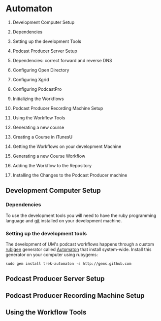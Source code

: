 Automaton
===============

1. Development Computer Setup
  1. Dependencies
  2. Setting up the development Tools

2. Podcast Producer Server Setup
  1. Dependencies: correct forward and reverse DNS
  2. Configuring Open Directory
  3. Configuring Xgrid
  4. Configuring PodcastPro
  5. Initializing the Workflows

3. Podcast Producer Recording Machine Setup

4. Using the Workflow Tools
  1. Generating a new course
  1. Creating a Course in iTunesU
  1. Getting the Workflows on your development Machine
  1. Generating a new Course Workflow
  1. Adding the Workflow to the Repository
  1. Installing the Changes to the Podcast Producer machine

Development Computer Setup
---------------------------
### Dependencies
To use the development tools you will need to have the ruby programming language and [git](http://git.or.cz/) installed on your development machine.

### Setting up the development tools
The development of UM's podcast workflows happens through a custom [rubigen](http://rubigen.rubyforge.org/) generator called [Automaton](http://github.com/trek/um-automaton/) that install system-wide. Install this generator on your computer using rubygems:

`sudo gem install trek-automaton -s http://gems.github.com`


Podcast Producer Server Setup
---------------------------

Podcast Producer Recording Machine Setup
----------------------------------------

Using the Workflow Tools
---------------------------